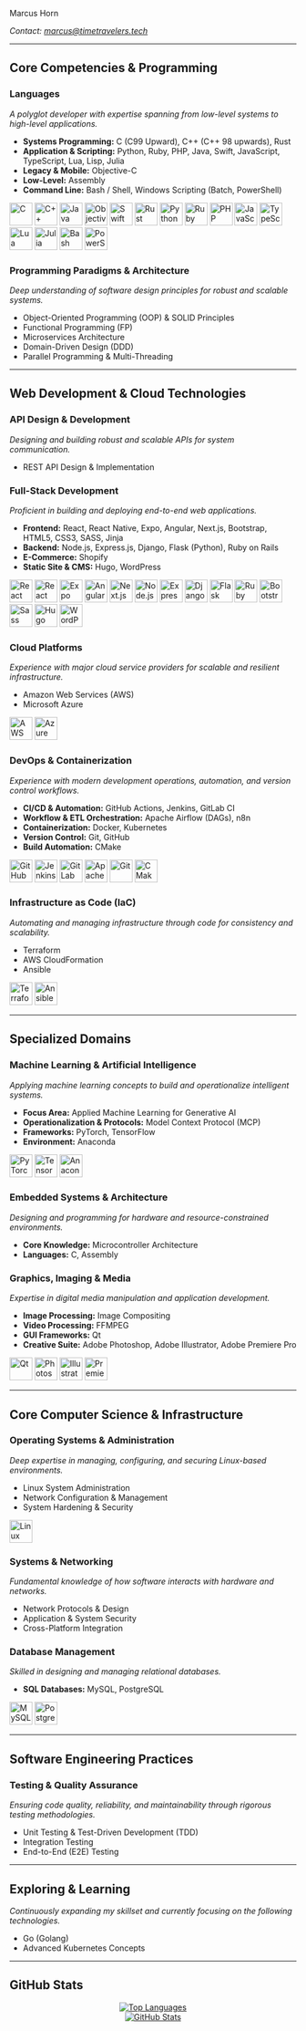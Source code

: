 Marcus Horn

<p><em>Contact: <a href="mailto:marcus@timetravelers.tech">marcus@timetravelers.tech</a></em></p>

<hr>

<h2>Core Competencies & Programming</h2>

<h3>Languages</h3>
<p><i>A polyglot developer with expertise spanning from low-level systems to high-level applications.</i></p>
<ul>
<li><strong>Systems Programming:</strong> C (C99 Upward), C++ (C++ 98 upwards), Rust</li>
<li><strong>Application & Scripting:</strong> Python, Ruby, PHP, Java, Swift, JavaScript, TypeScript, Lua, Lisp, Julia</li>
<li><strong>Legacy & Mobile:</strong> Objective-C</li>
<li><strong>Low-Level:</strong> Assembly</li>
<li><strong>Command Line:</strong> Bash / Shell, Windows Scripting (Batch, PowerShell)</li>
</ul>
<p align="left">
<a href="https://www.cprogramming.com/" rel="nofollow"><img src="https://cdn.jsdelivr.net/gh/devicons/devicon@latest/icons/c/c-original.svg" alt="C" width="40" height="40"></a>
<a href="https://isocpp.org/std/the-standard" rel="nofollow"><img src="https://cdn.jsdelivr.net/gh/devicons/devicon@latest/icons/cplusplus/cplusplus-original.svg" alt="C++" width="40" height="40"></a>
<a href="https://www.java.com" rel="nofollow"><img src="https://cdn.jsdelivr.net/gh/devicons/devicon@latest/icons/java/java-original.svg" alt="Java" width="40" height="40"></a>
<a href="https://developer.apple.com/library/archive/documentation/Cocoa/Conceptual/ProgrammingWithObjectiveC" rel="nofollow"><img src="https://cdn.jsdelivr.net/gh/devicons/devicon@latest/icons/objectivec/objectivec-plain.svg" alt="Objective C" width="40" height="40"></a>
<a href="https://www.swift.org" rel="nofollow"><img src="https://cdn.jsdelivr.net/gh/devicons/devicon@latest/icons/swift/swift-original.svg" alt="Swift" width="40" height="40"></a>
<a href="https://www.rust-lang.org" rel="nofollow"><img src="https://cdn.jsdelivr.net/gh/devicons/devicon@latest/icons/rust/rust-original.svg" alt="Rust" width="40" height="40"></a>
<a href="https://www.python.org" rel="nofollow"><img src="https://cdn.jsdelivr.net/gh/devicons/devicon@latest/icons/python/python-original.svg" alt="Python" width="40" height="40"></a>
<a href="https://www.ruby-lang.org" rel="nofollow"><img src="https://cdn.jsdelivr.net/gh/devicons/devicon@latest/icons/ruby/ruby-original.svg" alt="Ruby" width="40" height="40"></a>
<a href="https://www.php.net" rel="nofollow"><img src="https://cdn.jsdelivr.net/gh/devicons/devicon@latest/icons/php/php-original.svg" alt="PHP" width="40" height="40"></a>
<a href="https://www.w3schools.com/js/" rel="nofollow"><img src="https://cdn.jsdelivr.net/gh/devicons/devicon@latest/icons/javascript/javascript-original.svg" alt="JavaScript" width="40" height="40"></a>
<a href="https://www.typescriptlang.org/" rel="nofollow"><img src="https://cdn.jsdelivr.net/gh/devicons/devicon@latest/icons/typescript/typescript-original.svg" alt="TypeScript" width="40" height="40"></a>
<a href="https://www.lua.org/" rel="nofollow"><img src="https://cdn.jsdelivr.net/gh/devicons/devicon@latest/icons/lua/lua-original.svg" alt="Lua" width="40" height="40"></a>
<a href="https://julialang.org/" rel="nofollow"><img src="https://cdn.jsdelivr.net/gh/devicons/devicon@latest/icons/julia/julia-original.svg" alt="Julia" width="40" height="40"></a>
<a href="https://www.gnu.org/software/bash/" rel="nofollow"><img src="https://cdn.jsdelivr.net/gh/devicons/devicon@latest/icons/bash/bash-original.svg" alt="Bash" width="40" height="40"></a>
<a href="https://learn.microsoft.com/en-us/powershell/" rel="nofollow"><img src="https://cdn.jsdelivr.net/gh/devicons/devicon@latest/icons/powershell/powershell-original.svg" alt="PowerShell" width="40" height="40"></a>
</p>

<h3>Programming Paradigms & Architecture</h3>
<p><i>Deep understanding of software design principles for robust and scalable systems.</i></p>
<ul>
<li>Object-Oriented Programming (OOP) & SOLID Principles</li>
<li>Functional Programming (FP)</li>
<li>Microservices Architecture</li>
<li>Domain-Driven Design (DDD)</li>
<li>Parallel Programming & Multi-Threading</li>
</ul>

<hr>

<h2>Web Development & Cloud Technologies</h2>

<h3>API Design & Development</h3>
<p><i>Designing and building robust and scalable APIs for system communication.</i></p>
<ul>
<li>REST API Design & Implementation</li>
</ul>

<h3>Full-Stack Development</h3>
<p><i>Proficient in building and deploying end-to-end web applications.</i></p>
<ul>
<li><strong>Frontend:</strong> React, React Native, Expo, Angular, Next.js, Bootstrap, HTML5, CSS3, SASS, Jinja</li>
<li><strong>Backend:</strong> Node.js, Express.js, Django, Flask (Python), Ruby on Rails</li>
<li><strong>E-Commerce:</strong> Shopify</li>
<li><strong>Static Site & CMS:</strong> Hugo, WordPress</li>
</ul>
<p align="left">
<a href="https://react.dev/" rel="nofollow"><img src="https://cdn.jsdelivr.net/gh/devicons/devicon@latest/icons/react/react-original-wordmark.svg" alt="React" width="40" height="40"></a>
<a href="https://reactnative.dev/" rel="nofollow"><img src="https://cdn.jsdelivr.net/gh/devicons/devicon@latest/icons/react/react-original.svg" alt="React Native" width="40" height="40"></a>
<a href="https://expo.dev/" rel="nofollow"><img src="https://cdn.jsdelivr.net/gh/devicons/devicon@latest/icons/expo/expo-original.svg" alt="Expo" width="40" height="40"></a>
<a href="https://angular.io" rel="nofollow"><img src="https://cdn.jsdelivr.net/gh/devicons/devicon@latest/icons/angular/angular-original.svg" alt="Angular" width="40" height="40"></a>
<a href="https://nextjs.org/" rel="nofollow"><img src="https://cdn.jsdelivr.net/gh/devicons/devicon@latest/icons/nextjs/nextjs-original.svg" alt="Next.js" width="40" height="40"></a>
<a href="https://nodejs.org" rel="nofollow"><img src="https://cdn.jsdelivr.net/gh/devicons/devicon@latest/icons/nodejs/nodejs-original-wordmark.svg" alt="Node.js" width="40" height="40"></a>
<a href="https://expressjs.com" rel="nofollow"><img src="https://cdn.jsdelivr.net/gh/devicons/devicon@latest/icons/express/express-original.svg" alt="Express.js" width="40" height="40"></a>
<a href="https://www.djangoproject.com/" rel="nofollow"><img src="https://cdn.jsdelivr.net/gh/devicons/devicon@latest/icons/django/django-plain.svg" alt="Django" width="40" height="40"></a>
<a href="https://flask.palletsprojects.com/" rel="nofollow"><img src="https://cdn.jsdelivr.net/gh/devicons/devicon@latest/icons/flask/flask-original.svg" alt="Flask" width="40" height="40"></a>
<a href="https://rubyonrails.org" rel="nofollow"><img src="https://cdn.jsdelivr.net/gh/devicons/devicon@latest/icons/rails/rails-original-wordmark.svg" alt="Ruby on Rails" width="40" height="40"></a>
<a href="https://getbootstrap.com/" rel="nofollow"><img src="https://cdn.jsdelivr.net/gh/devicons/devicon@latest/icons/bootstrap/bootstrap-original-wordmark.svg" alt="Bootstrap" width="40" height="40"></a>
<a href="https://sass-lang.com/" rel="nofollow"><img src="https://cdn.jsdelivr.net/gh/devicons/devicon@latest/icons/sass/sass-original.svg" alt="Sass" width="40" height="40"></a>
<a href="https://gohugo.io" rel="nofollow"><img src="https://cdn.jsdelivr.net/gh/devicons/devicon@latest/icons/hugo/hugo-original.svg" alt="Hugo" width="40" height="40"></a>
<a href="https://wordpress.com/" rel="nofollow"><img src="https://cdn.jsdelivr.net/gh/devicons/devicon@latest/icons/wordpress/wordpress-original.svg" alt="WordPress" width="40" height="40"></a>
</p>

<h3>Cloud Platforms</h3>
<p><i>Experience with major cloud service providers for scalable and resilient infrastructure.</i></p>
<ul>
<li>Amazon Web Services (AWS)</li>
<li>Microsoft Azure</li>
</ul>
<p align="left">
<a href="https://aws.amazon.com" rel="nofollow"><img src="https://cdn.jsdelivr.net/gh/devicons/devicon@latest/icons/amazonwebservices/amazonwebservices-original-wordmark.svg" alt="AWS" width="40" height="40"></a>
<a href="https://azure.microsoft.com" rel="nofollow"><img src="https://cdn.jsdelivr.net/gh/devicons/devicon@latest/icons/azure/azure-original.svg" alt="Azure" width="40" height="40"></a>
</p>

<h3>DevOps & Containerization</h3>
<p><i>Experience with modern development operations, automation, and version control workflows.</i></p>
<ul>
<li><strong>CI/CD & Automation:</strong> GitHub Actions, Jenkins, GitLab CI</li>
<li><strong>Workflow & ETL Orchestration:</strong> Apache Airflow (DAGs), n8n</li>
<li><strong>Containerization:</strong> Docker, Kubernetes</li>
<li><strong>Version Control:</strong> Git, GitHub</li>
<li><strong>Build Automation:</strong> CMake</li>
</ul>
<p align="left">
<a href="https://github.com/features/actions" rel="nofollow"><img src="https://cdn.jsdelivr.net/gh/devicons/devicon@latest/icons/githubactions/githubactions-original.svg" alt="GitHub Actions" width="40" height="40"></a>
<a href="https://www.jenkins.io" rel="nofollow"><img src="https://cdn.jsdelivr.net/gh/devicons/devicon@latest/icons/jenkins/jenkins-original.svg" alt="Jenkins" width="40" height="40"></a>
<a href="https://about.gitlab.com/" rel="nofollow"><img src="https://cdn.jsdelivr.net/gh/devicons/devicon@latest/icons/gitlab/gitlab-original.svg" alt="GitLab" width="40" height="40"></a>
<a href="https://airflow.apache.org/" rel="nofollow"><img src="https://cdn.jsdelivr.net/gh/devicons/devicon@latest/icons/apacheairflow/apacheairflow-original.svg" alt="Apache Airflow" width="40" height="40"></a>
<a href="https://git-scm.com/" rel="nofollow"><img src="https://cdn.jsdelivr.net/gh/devicons/devicon@latest/icons/git/git-original.svg" alt="Git" width="40" height="40"></a>
<a href="https://cmake.org/" rel="nofollow"><img src="https://cdn.jsdelivr.net/gh/devicons/devicon@latest/icons/cmake/cmake-original.svg" alt="CMake" width="40" height="40"></a>
</p>

<h3>Infrastructure as Code (IaC)</h3>
<p><i>Automating and managing infrastructure through code for consistency and scalability.</i></p>
<ul>
<li>Terraform</li>
<li>AWS CloudFormation</li>
<li>Ansible</li>
</ul>
<p align="left">
<a href="https://www.terraform.io/" rel="nofollow"><img src="https://cdn.jsdelivr.net/gh/devicons/devicon@latest/icons/terraform/terraform-original.svg" alt="Terraform" width="40" height="40"></a>
<a href="https://www.ansible.com/" rel="nofollow"><img src="https://cdn.jsdelivr.net/gh/devicons/devicon@latest/icons/ansible/ansible-original.svg" alt="Ansible" width="40" height="40"></a>
</p>

<hr>

<h2>Specialized Domains</h2>

<h3>Machine Learning & Artificial Intelligence</h3>
<p><i>Applying machine learning concepts to build and operationalize intelligent systems.</i></p>
<ul>
<li><strong>Focus Area:</strong> Applied Machine Learning for Generative AI</li>
<li><strong>Operationalization & Protocols:</strong> Model Context Protocol (MCP)</li>
<li><strong>Frameworks:</strong> PyTorch, TensorFlow</li>
<li><strong>Environment:</strong> Anaconda</li>
</ul>
<p align="left">
<a href="https://pytorch.org/" rel="nofollow"><img src="https://cdn.jsdelivr.net/gh/devicons/devicon@latest/icons/pytorch/pytorch-original.svg" alt="PyTorch" width="40" height="40"></a>
<a href="https://www.tensorflow.org" rel="nofollow"><img src="https://cdn.jsdelivr.net/gh/devicons/devicon@latest/icons/tensorflow/tensorflow-original.svg" alt="TensorFlow" width="40" height="40"></a>
<a href="https://www.anaconda.com" rel="nofollow"><img src="https://cdn.jsdelivr.net/gh/devicons/devicon@latest/icons/anaconda/anaconda-original-wordmark.svg" alt="Anaconda" width="40" height="40"></a>
</p>

<h3>Embedded Systems & Architecture</h3>
<p><i>Designing and programming for hardware and resource-constrained environments.</i></p>
<ul>
<li><strong>Core Knowledge:</strong> Microcontroller Architecture</li>
<li><strong>Languages:</strong> C, Assembly</li>
</ul>

<h3>Graphics, Imaging & Media</h3>
<p><i>Expertise in digital media manipulation and application development.</i></p>
<ul>
<li><strong>Image Processing:</strong> Image Compositing</li>
<li><strong>Video Processing:</strong> FFMPEG</li>
<li><strong>GUI Frameworks:</strong> Qt</li>
<li><strong>Creative Suite:</strong> Adobe Photoshop, Adobe Illustrator, Adobe Premiere Pro</li>
</ul>
<p align="left">
<a href="https://www.qt.io/" rel="nofollow"><img src="https://cdn.jsdelivr.net/gh/devicons/devicon@latest/icons/qt/qt-original.svg" alt="Qt" width="40" height="40"></a>
<a href="https://www.photoshop.com/en" rel="nofollow"><img src="https://cdn.jsdelivr.net/gh/devicons/devicon@latest/icons/photoshop/photoshop-plain.svg" alt="Photoshop" width="40" height="40"></a>
<a href="https://www.illustrator.com/en" rel="nofollow"><img src="https://cdn.jsdelivr.net/gh/devicons/devicon@latest/icons/illustrator/illustrator-plain.svg" alt="Illustrator" width="40" height="40"></a>
<a href="https://www.premierepro.com/en" rel="nofollow"><img src="https://cdn.jsdelivr.net/gh/devicons/devicon@latest/icons/premierepro/premierepro-plain.svg" alt="Premiere Pro" width="40" height="40"></a>
</p>

<hr>

<h2>Core Computer Science & Infrastructure</h2>

<h3>Operating Systems & Administration</h3>
<p><i>Deep expertise in managing, configuring, and securing Linux-based environments.</i></p>
<ul>
<li>Linux System Administration</li>
<li>Network Configuration & Management</li>
<li>System Hardening & Security</li>
</ul>
<p align="left">
<a href="https://www.linux.org/" rel="nofollow"><img src="https://cdn.jsdelivr.net/gh/devicons/devicon@latest/icons/linux/linux-original.svg" alt="Linux" width="40" height="40"></a>
</p>

<h3>Systems & Networking</h3>
<p><i>Fundamental knowledge of how software interacts with hardware and networks.</i></p>
<ul>
<li>Network Protocols & Design</li>
<li>Application & System Security</li>
<li>Cross-Platform Integration</li>
</ul>

<h3>Database Management</h3>
<p><i>Skilled in designing and managing relational databases.</i></p>
<ul>
<li><strong>SQL Databases:</strong> MySQL, PostgreSQL</li>
</ul>
<p align="left">
<a href="https://www.mysql.com/" rel="nofollow"><img src="https://cdn.jsdelivr.net/gh/devicons/devicon@latest/icons/mysql/mysql-original-wordmark.svg" alt="MySQL" width="40" height="40"></a>
<a href="https://www.postgresql.org" rel="nofollow"><img src="https://cdn.jsdelivr.net/gh/devicons/devicon@latest/icons/postgresql/postgresql-original-wordmark.svg" alt="PostgreSQL" width="40" height="40"></a>
</p>

<hr>

<h2>Software Engineering Practices</h2>
<h3>Testing & Quality Assurance</h3>
<p><i>Ensuring code quality, reliability, and maintainability through rigorous testing methodologies.</i></p>
<ul>
<li>Unit Testing & Test-Driven Development (TDD)</li>
<li>Integration Testing</li>
<li>End-to-End (E2E) Testing</li>
</ul>

<hr>

<h2>Exploring & Learning</h2>
<p><i>Continuously expanding my skillset and currently focusing on the following technologies.</i></p>
<ul>
<li>Go (Golang)</li>
<li>Advanced Kubernetes Concepts</li>
</ul>

<hr>

<h2>GitHub Stats</h2>
<p align="center">
<a href="https://github.com/muvo4k">
<img src="https://github-readme-stats.vercel.app/api/top-langs?username=muvo4k&show_icons=true&locale=en&layout=compact&langs_count=10&theme=dark" alt="Top Languages">
</a>
<br>
<a href="https://github.com/muvo4k">
<img src="https://github-readme-stats.vercel.app/api?username=muvo4k&show_icons=true&locale=en&theme=dark" alt="GitHub Stats">
</a>
</p>
